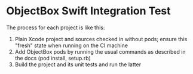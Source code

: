 ObjectBox Swift Integration Test
================================

The process for each project is like this:

1. Plain Xcode project and sources checked in without pods; ensure this "fresh" state when running on the CI machine
2. Add ObjectBox pods by running the usual commands as described in the docs (pod install, setup.rb)
3. Build the project and its unit tests and run the latter
